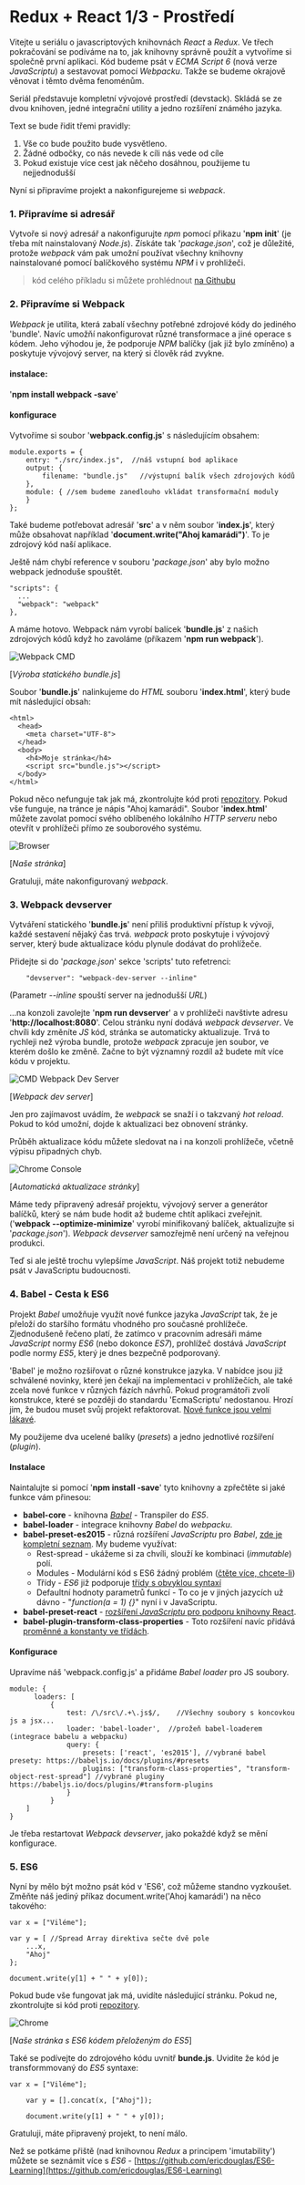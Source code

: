 Redux + React 1/3 - Prostředí
========================

Vitejte u seriálu o javascriptových knihovnách *React* a *Redux*. Ve třech pokračování se podíváme na to, jak knihovny správně použít a vytvoříme si společně první aplikaci. Kód budeme psát v *ECMA Script 6* (nová verze *JavaScriptu*) a sestavovat pomocí *Webpacku*. Takže se budeme okrajově věnovat i těmto dvěma fenoménům.

Seriál představuje kompletní vývojové prostředí (devstack). Skládá se ze dvou knihoven, jedné integrační utility a jedno rozšíření známého jazyka.

Text se bude řidit třemi pravidly:

1. Vše co bude použito bude vysvětleno.
2. Žádné odbočky, co nás nevede k cíli nás vede od cíle
3. Pokud existuje více cest jak něčeho dosáhnou, použijeme tu nejjednodušší

Nyní si připravíme projekt a nakonfigurejeme si *webpack*.

### 1. Připravíme si adresář
Vytvoře si nový adresář a nakonfigurujte *npm* pomocí přikazu '**npm init**' (je třeba mít nainstalovaný *Node.js*). Získáte tak '*package.json*', což je důležité, protože *webpack* vám pak umožní používat všechny knihovny nainstalované pomocí balíčkového systému *NPM* i v prohližeči.

> kód celého příkladu si můžete prohlédnout [na Githubu](https://github.com/dizzyn/root-react-redux)

### 2. Připravíme si Webpack
*Webpack* je utilita, která zabalí všechny potřebné zdrojové kódy do jediného 'bundle'. Navíc umožňí nakonfigurovat různé transformace a jiné operace s kódem. Jeho výhodou je, že podporuje *NPM* balíčky (jak již bylo zmíněno) a poskytuje vývojový server, na který si člověk rád zvykne.

#### instalace:
'**npm install webpack -save**'

####  konfigurace
Vytvoříme si soubor '**webpack.config.js**' s následujícím obsahem:

    module.exports = {
        entry: "./src/index.js",  //náš vstupní bod aplikace
        output: {
            filename: "bundle.js"   //výstupní balík všech zdrojových kódů
        },
        module: { //sem budeme zanedlouho vkládat transformační moduly
        }
    };

Také budeme potřebovat adresář '**src**' a v něm soubor '**index.js**', který může obsahovat například '**document.write("Ahoj kamarádi")**'. To je zdrojový kód naší aplikace.

Ještě nám chybí reference v souboru '*package.json*' aby bylo možno webpack jednoduše spouštět.

    "scripts": {
      ...
      "webpack": "webpack"
    },

A máme hotovo. Webpack nám vyrobí balícek '**bundle.js**' z našich zdrojových kódů když ho zavoláme (příkazem '**npm run webpack**').

![Webpack CMD](img/0101-webpack.png)

[*Výroba statického bundle.js*]



Soubor '**bundle.js**' nalinkujeme do *HTML* souboru '**index.html**', který bude mít následující obsah:

    <html>
      <head>
        <meta charset="UTF-8">
      </head>
      <body>
        <h4>Moje stránka</h4>
        <script src="bundle.js"></script>
      </body>
    </html>

Pokud něco nefunguje tak jak má, zkontrolujte kód proti [repozitory](https://github.com/dizzyn/root-react-redux). Pokud vše funguje, na tránce je nápis "Ahoj kamarádi". Soubor '**index.html**' můžete zavolat pomocí svého oblíbeného lokálního *HTTP serveru* nebo otevřít v prohlížeči přímo ze souborového systému.

![Browser](img/0102-test.png)

[*Naše stránka*]



Gratuluji, máte nakonfigurovaný *webpack*.

### 3. Webpack devserver

Vytváření statického '**bundle.js**' není přiliš produktivní přístup k vývoji, každé sestavení nějaký čas trvá. *webpack* proto poskytuje i vývojový server, který bude aktualizace kódu plynule dodávat do prohlížeče.

Přidejte si do '*package.json*' sekce 'scripts' tuto refetrenci:

        "devserver": "webpack-dev-server --inline"

(Parametr *--inline* spouští server na jednodušší *URL*)

...na konzoli zavolejte '**npm run devserver**' a v prohlížeči navštivte adresu '**http://localhost:8080**'. Celou stránku nyní dodává *webpack devserver*. Ve chvíli kdy změníte *JS* kód, stránka se automaticky aktualizuje. Trvá to rychleji než výroba bundle, protože *webpack* zpracuje jen soubor, ve kterém došlo ke změně. Začne to být významný rozdíl až budete mít více kódu v projektu.

![CMD Webpack Dev Server](img/0103-webpack-dev-server.png)

[*Webpack dev server*]



Jen pro zajímavost uvádím, že *webpack* se snaží i o takzvaný *hot reload*. Pokud to kód umožní, dojde k aktualizaci bez obnovení stránky.

Průběh aktualizace kódu můžete sledovat na i na konzoli prohlížeče, včetně výpisu připadných chyb.

![Chrome Console](img/0104-webpack-dev-server-update.png)

[*Automatická aktualizace stránky*]



Máme tedy připravený adresář projektu, vývojový server a generátor balíčků, který se nám bude hodit až budeme chtít aplikaci zveřejnit. ('**webpack --optimize-minimize**' vyrobí minifikovaný balíček, aktualizujte si '*package.json*'). *Webpack devserver* samozřejmě není určený na veřejnou produkci.

Teď si ale ještě trochu vylepšíme *JavaScript*. Náš projekt totiž nebudeme psát v JavaScriptu budoucnosti.

### 4. Babel - Cesta k ES6
Projekt *Babel* umožňuje využít nové funkce jazyka *JavaScript* tak, že je přeloží do staršího formátu vhodného pro současné prohlížeče. Zjednodušeně řečeno platí, že zatímco v pracovním adresáři máme *JavaScript* normy *ES6* (nebo dokonce *ES7*), prohlížeč dostává *JavaScript* podle normy *ES5*, který je dnes bezpečně podporovaný.

'Babel' je možno rozšiřovat o různé konstrukce jazyka. V nabídce jsou již schválené novinky, které jen čekají na implementaci v prohlížečích, ale také zcela nové funkce v různých fázích návrhů. Pokud programátoři zvolí konstrukce, které se později do standardu 'EcmaScriptu' nedostanou. Hrozí jim, že budou muset svůj projekt refaktorovat. [Nové funkce jsou velmi lákavé](https://babeljs.io/docs/learn-es2015/).

My použijeme dva ucelené balíky  (*presets*) a jedno jednotlivé rozšíření (*plugin*).

#### Instalace
Naintalujte si pomocí '**npm install -save**' tyto knihovny a zpřečtěte si jaké funkce vám přinesou:

- **babel-core** - knihovna [*Babel*](https://babeljs.io/) - Transpiler do *ES5*.
- **babel-loader** - integrace knihovny *Babel* do *webpacku*.
- **babel-preset-es2015** - různá rozšíření *JavaScriptu* pro *Babel*, [zde je kompletní seznam](https://babeljs.io/docs/plugins/preset-es2015/). My budeme využívat:
    - Rest-spread - ukážeme si za chvíli, slouží ke kombinaci (*immutable*) polí.
    - Modules - Modulární kód s ES6 žádný problém ([čtěte více, chcete-li](http://www.2ality.com/2014/09/es6-modules-final.html))
    - Třídy - *ES6* již podporuje [třídy s obvyklou syntaxí](https://github.com/lukehoban/es6features#classes)
    - Defaultní hodnoty parametrů funkcí - To co je v jiných jazycích už dávno - "*function(a = 1) {}*" nyní i v JavaScriptu.
- **babel-preset-react** - [rozšíření *JavaScriptu* pro podporu knihovny React](http://babeljs.io/docs/plugins/preset-react/).
- **babel-plugin-transform-class-properties** - Toto rozšíření navíc přidává [proměnné a konstanty ve třídách](https://github.com/jeffmo/es-class-fields-and-static-properties).

#### Konfigurace
Upravíme náš 'webpack.config.js' a přidáme *Babel loader* pro JS soubory.

    module: {
          loaders: [
              {
                  test: /\/src\/.+\.js$/,    //Všechny soubory s koncovkou js a jsx...
                  loader: 'babel-loader',  //prožeň babel-loaderem (integrace babelu a webpacku)
                  query: {
                      presets: ['react', 'es2015'], //vybrané babel presety: https://babeljs.io/docs/plugins/#presets
                      plugins: ["transform-class-properties", "transform-object-rest-spread"] //vybrané pluginy https://babeljs.io/docs/plugins/#transform-plugins
                  }
              }
        ]
    }

Je třeba restartovat *Webpack devserver*, jako pokaždé když se mění konfigurace.

### 5. ES6

Nyní by mělo být možno psát kód v 'ES6', což můžeme standno vyzkoušet. Změňte náš jediný příkaz document.write('Ahoj kamarádi') na něco takového:

    var x = ["Viléme"];

    var y = [ //Spread Array direktiva sečte dvě pole
        ...x,
        "Ahoj"
    };

    document.write(y[1] + " " + y[0]);

Pokud bude vše fungovat jak má, uvidíte následující stránku. Pokud ne, zkontrolujte si kód proti [repozitory](https://github.com/dizzyn/root-react-redux). 

![Chrome](img/0105-es6-code.png)

[*Naše stránka s ES6 kódem přeloženým do ES5*]


Také se podívejte do zdrojového kódu uvnitř **bunde.js**. Uvidite že kód je transformmovaný do *ES5* syntaxe:

    var x = ["Viléme"];

	    var y = [].concat(x, ["Ahoj"]);

	    document.write(y[1] + " " + y[0]);

Gratuluji, máte připravený projekt, to není málo.

Než se potkáme přiště (nad knihovnou *Redux* a principem 'imutability') můžete se seznámit více s *ES6* - [https://github.com/ericdouglas/ES6-Learning](https://github.com/ericdouglas/ES6-Learning)
